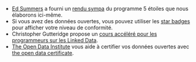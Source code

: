 - [Ed Summers](http://inkdroid.org/ehs/) a fourni un [rendu sympa](http://inkdroid.org/2010/06/04/the-5-stars-of-open-linked-data/ "the 5 stars of open linked data") du programme 5 étoiles que nous élaborons ici-même.
- Si vous avez des données ouvertes, vous pouvez utiliser les [star badges](http://lab.linkeddata.deri.ie/2010/lod-badges/) pour afficher votre niveau de conformité.
- Christopher Gutteridge propose un [cours accéléré pour les programmeurs sur les Linked Data](http://openorg.ecs.soton.ac.uk/wiki/Linked_Data_Basics_for_Techies).
- [The Open Data Institute](http://theodi.org/) vous aide à certifier vos données ouvertes avec [the open data certificate](https://certificates.theodi.org/).
